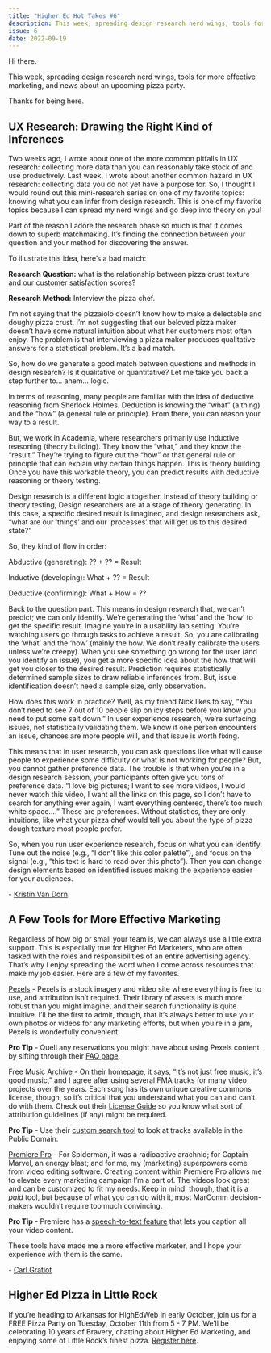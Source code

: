 ```yaml
---
title: "Higher Ed Hot Takes #6"
description: This week, spreading design research nerd wings, tools for more effective marketing, and news about an upcoming pizza party.
issue: 6
date: 2022-09-19
---
```


Hi there.

This week, spreading design research nerd wings, tools for more effective marketing, and news about an upcoming pizza party.

Thanks for being here.

UX Research: Drawing the Right Kind of Inferences
-------------------------------------------------

Two weeks ago, I wrote about one of the more common pitfalls in UX research: collecting more data than you can reasonably take stock of and use productively. Last week, I wrote about another common hazard in UX research: collecting data you do not yet have a purpose for. So, I thought I would round out this mini-research series on one of my favorite topics: knowing what you can infer from design research. This is one of my favorite topics because I can spread my nerd wings and go deep into theory on you!

Part of the reason I adore the research phase so much is that it comes down to superb matchmaking. It’s finding the connection between your question and your method for discovering the answer.

To illustrate this idea, here’s a bad match:

**Research Question:** what is the relationship between pizza crust texture and our customer satisfaction scores?

**Research Method:** Interview the pizza chef.

I’m not saying that the pizzaiolo doesn’t know how to make a delectable and doughy pizza crust. I’m not suggesting that our beloved pizza maker doesn’t have some natural intuition about what her customers most often enjoy. The problem is that interviewing a pizza maker produces qualitative answers for a statistical problem. It’s a bad match.

So, how do we generate a good match between questions and methods in design research? Is it qualitative or quantitative? Let me take you back a step further to… ahem… logic.

In terms of reasoning, many people are familiar with the idea of deductive reasoning from Sherlock Holmes. Deduction is knowing the “what” (a thing) and the “how” (a general rule or principle). From there, you can reason your way to a result.

But, we work in Academia, where researchers primarily use inductive reasoning (theory building). They know the “what,” and they know the “result.” They’re trying to figure out the “how” or that general rule or principle that can explain why certain things happen. This is theory building. Once you have this workable theory, you can predict results with deductive reasoning or theory testing.

Design research is a different logic altogether. Instead of theory building or theory testing, Design researchers are at a stage of theory generating. In this case, a specific desired result is imagined, and design researchers ask, “what are our ‘things’ and our ‘processes’ that will get us to this desired state?”

So, they kind of flow in order:

Abductive (generating): ?? + ?? = Result

Inductive (developing): What + ?? = Result

Deductive (confirming): What + How = ??

Back to the question part. This means in design research that, we can’t predict; we can only identify. We’re generating the ‘what’ and the ‘how’ to get the specific result. Imagine you’re in a usability lab setting. You’re watching users go through tasks to achieve a result. So, you are calibrating the ‘what’ and the ‘how’ (mainly the how. We don’t really calibrate the users unless we’re creepy). When you see something go wrong for the user (and you identify an issue), you get a more specific idea about the how that will get you closer to the desired result. Prediction requires statistically determined sample sizes to draw reliable inferences from. But, issue identification doesn’t need a sample size, only observation.

How does this work in practice? Well, as my friend Nick likes to say, “You don’t need to see 7 out of 10 people slip on icy steps before you know you need to put some salt down.” In user experience research, we’re surfacing issues, not statistically validating them. We know if one person encounters an issue, chances are more people will, and that issue is worth fixing.

This means that in user research, you can ask questions like what will cause people to experience some difficulty or what is not working for people? But, you cannot gather preference data. The trouble is that when you’re in a design research session, your participants often give you tons of preference data. “I love big pictures; I want to see more videos, I would never watch this video, I want all the links on this page, so I don’t have to search for anything ever again, I want everything centered, there’s too much white space….” These are preferences. Without statistics, they are only intuitions, like what your pizza chef would tell you about the type of pizza dough texture most people prefer.

So, when you run user experience research, focus on what you can identify. Tune out the noise (e.g., “I don’t like this color palette”), and focus on the signal (e.g., “this text is hard to read over this photo”). Then you can change design elements based on identified issues making the experience easier for your audiences.

\- [Kristin Van Dorn](https://twitter.com/yossariansghost?utm_campaign=Higher%20Ed%20Hot%20Takes&utm_medium=email&utm_source=Revue%20newsletter)

A Few Tools for More Effective Marketing
----------------------------------------

Regardless of how big or small your team is, we can always use a little extra support. This is especially true for Higher Ed Marketers, who are often tasked with the roles and responsibilities of an entire advertising agency. That’s why I enjoy spreading the word when I come across resources that make my job easier. Here are a few of my favorites.

[Pexels](https://pexels.com?utm_campaign=Higher%20Ed%20Hot%20Takes&utm_medium=email&utm_source=Revue%20newsletter) - Pexels is a stock imagery and video site where everything is free to use, and attribution isn’t required. Their library of assets is much more robust than you might imagine, and their search functionality is quite intuitive. I’ll be the first to admit, though, that it’s always better to use your own photos or videos for any marketing efforts, but when you’re in a jam, Pexels is wonderfully convenient.

**Pro Tip** - Quell any reservations you might have about using Pexels content by sifting through their [FAQ page](https://help.pexels.com/hc/en-us/sections/360007188853-New-to-Pexels-?utm_campaign=Higher%20Ed%20Hot%20Takes&utm_medium=email&utm_source=Revue%20newsletter).

[Free Music Archive](https://freemusicarchive.org/home?utm_campaign=Higher%20Ed%20Hot%20Takes&utm_medium=email&utm_source=Revue%20newsletter) - On their homepage, it says, “It’s not just free music, it’s good music,” and I agree after using several FMA tracks for many video projects over the years. Each song has its own unique creative commons license, though, so it’s critical that you understand what you can and can’t do with them. Check out their [License Guide](https://freemusicarchive.org/License_Guide?utm_campaign=Higher%20Ed%20Hot%20Takes&utm_medium=email&utm_source=Revue%20newsletter) so you know what sort of attribution guidelines (if any) might be required.

**Pro Tip** - Use their [custom search tool](https://freemusicarchive.org/search?adv=1&music-filter-public-domain=1&utm_campaign=Higher%20Ed%20Hot%20Takes&utm_medium=email&utm_source=Revue%20newsletter) to look at tracks available in the Public Domain.

[Premiere Pro](https://www.adobe.com/products/premiere.html?utm_campaign=Higher%20Ed%20Hot%20Takes&utm_medium=email&utm_source=Revue%20newsletter) \- For Spiderman, it was a radioactive arachnid; for Captain Marvel, an energy blast; and for me, my (marketing) superpowers come from video editing software. Creating content within Premiere Pro allows me to elevate every marketing campaign I’m a part of. The videos look great and can be customized to fit my needs. Keep in mind, though, that it is a _paid_ tool, but because of what you can do with it, most MarComm decision-makers wouldn’t require too much convincing.

**Pro Tip** - Premiere has a [speech-to-text feature](https://helpx.adobe.com/premiere-pro/using/working-with-captions.html?utm_campaign=Higher%20Ed%20Hot%20Takes&utm_medium=email&utm_source=Revue%20newsletter) that lets you caption all your video content.

These tools have made me a more effective marketer, and I hope your experience with them is the same.

\- [Carl Gratiot](https://twitter.com/CarlGratiot?utm_campaign=Higher%20Ed%20Hot%20Takes&utm_medium=email&utm_source=Revue%20newsletter)

Higher Ed Pizza in Little Rock
-------------------------------

If you’re heading to Arkansas for HighEdWeb in early October, join us for a FREE Pizza Party on Tuesday, October 11th from 5 - 7 PM. We’ll be celebrating 10 years of Bravery, chatting about Higher Ed Marketing, and enjoying some of Little Rock’s finest pizza. [Register here](https://www.eventbrite.com/e/higher-ed-pizza-highedweb-in-little-rock-tickets-418111441577?utm_campaign=Higher%20Ed%20Hot%20Takes&utm_medium=email&utm_source=Revue%20newsletter).

